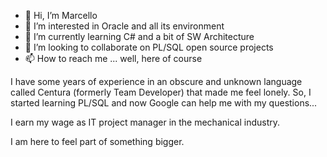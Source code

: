 - 👋 Hi, I’m Marcello
- 👀 I’m interested in Oracle and all its environment
- 🌱 I’m currently learning C# and a bit of SW Architecture
- 💞️ I’m looking to collaborate on PL/SQL open source projects
- 📫 How to reach me ... well, here of course

I have some years of experience in an obscure and unknown language called Centura (formerly Team Developer) that made me feel lonely.
So, I started learning PL/SQL and now Google can help me with my questions...

I earn my wage as IT project manager in the mechanical industry.


I am here to feel part of something bigger.
